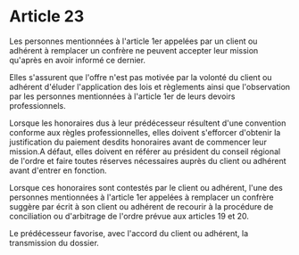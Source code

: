 # Article 23

Les personnes mentionnées à l'article 1er appelées par un client ou adhérent à remplacer un confrère ne peuvent accepter leur mission qu'après en avoir informé ce dernier.

Elles s'assurent que l'offre n'est pas motivée par la volonté du client ou adhérent d'éluder l'application des lois et règlements ainsi que l'observation par les personnes mentionnées à l'article 1er de leurs devoirs professionnels.

Lorsque les honoraires dus à leur prédécesseur résultent d'une convention conforme aux règles professionnelles, elles doivent s'efforcer d'obtenir la justification du paiement desdits honoraires avant de commencer leur mission.A défaut, elles doivent en référer au président du conseil régional de l'ordre et faire toutes réserves nécessaires auprès du client ou adhérent avant d'entrer en fonction.

Lorsque ces honoraires sont contestés par le client ou adhérent, l'une des personnes mentionnées à l'article 1er appelées à remplacer un confrère suggère par écrit à son client ou adhérent de recourir à la procédure de conciliation ou d'arbitrage de l'ordre prévue aux articles 19 et 20.

Le prédécesseur favorise, avec l'accord du client ou adhérent, la transmission du dossier.
